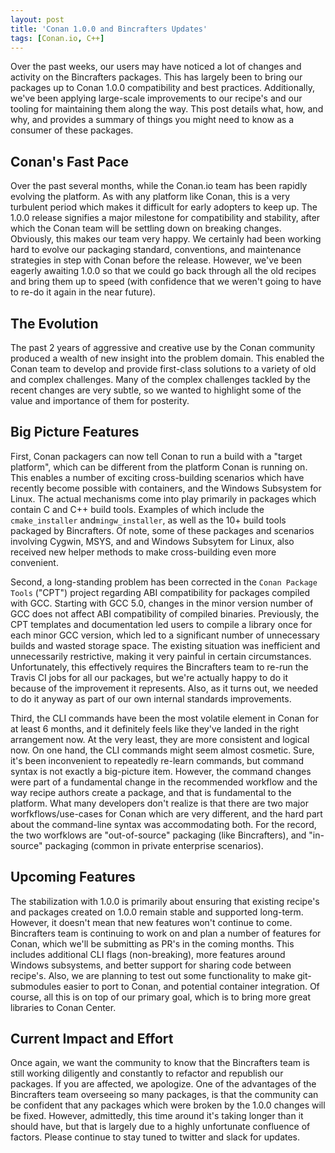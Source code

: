```yaml
---
layout: post
title: 'Conan 1.0.0 and Bincrafters Updates'
tags: [Conan.io, C++]
---
```


Over the past weeks, our users may have noticed a lot of changes and activity on the Bincrafters packages.  This has largely been to bring our packages up to Conan 1.0.0 compatibility and best practices. Additionally, we've been applying large-scale improvements to our recipe's and our tooling for maintaining them along the way.  This post details what, how, and why, and provides a summary of things you might need to know as a consumer of these packages. 

## Conan's Fast Pace
Over the past several months, while the Conan.io team has been rapidly evolving the platform. As with any platform like Conan, this is a very turbulent period which makes it difficult for early adopters to keep up.   The 1.0.0 release signifies a major milestone for compatibility and stability, after which the Conan team will be settling down on breaking changes.  Obviously, this makes our team very happy.  We certainly had been working hard to evolve our packaging standard, conventions, and maintenance strategies in step with Conan before the release.  However, we've been eagerly awaiting 1.0.0 so that we could go back through all the old recipes and bring them up to speed (with confidence that we weren't going to have to re-do it again in the near future).  

## The Evolution
The past 2 years of aggressive and creative use by the Conan community produced a wealth of new insight into the problem domain.  This enabled the Conan team to develop and provide first-class solutions to a variety of old and complex challenges. Many of the complex challenges tackled by the recent changes are very subtle, so we wanted to highlight some of the value and importance of them for posterity. 

## Big Picture Features
First, Conan packagers can now tell Conan to run a build with a "target platform", which can be different from the platform Conan is running on.  This enables a number of exciting cross-building scenarios which have recently become possible with containers, and the Windows Subsystem for Linux. The actual mechanisms come into play primarily in packages which contain C and C++ build tools.  Examples of which include the `cmake_installer` and`mingw_installer`, as well as the 10+ build tools packaged by Bincrafters.  Of note, some of these packages and scenarios involving Cygwin, MSYS, and and Windows Subsytem for Linux, also received new helper methods to make cross-building even more convenient. 

Second, a long-standing problem has been corrected in the `Conan Package Tools` ("CPT") project regarding ABI compatibility for packages compiled with GCC.  Starting with GCC 5.0, changes in the minor version number of GCC does not affect ABI compatibility of compiled binaries.  Previously, the CPT templates and documentation led users to compile a library once for each minor GCC version, which led to a significant number of unnecessary builds and wasted storage space.  The existing situation was inefficient and unnecessarily restrictive, making it very painful in certain circumstances.  Unfortunately, this effectively requires the Bincrafters team to re-run the Travis CI jobs for all our packages, but we're actually happy to do it because of the improvement it represents. Also, as it turns out, we needed to do it anyway as part of our own internal standards improvements. 

Third, the CLI commands have been the most volatile element in Conan for at least 6 months, and it definitely feels like they've landed in the right arrangement now.  At the very least, they are more consistent and logical now. On one hand, the CLI commands might seem almost cosmetic.  Sure, it's been inconvenient to repeatedly re-learn commands, but command syntax is not exactly a big-picture item.  However, the command changes were part of a fundamental change in the recommended workflow and the way recipe authors create a package, and that is fundamental to the platform.  What many developers don't realize is that there are two major worfkflows/use-cases for Conan which are very different, and the hard part about the command-line syntax was accommodating both.  For the record, the two worfklows are "out-of-source" packaging (like Bincrafters), and "in-source" packaging (common in private enterprise scenarios). 

## Upcoming Features
The stabilization with 1.0.0 is primarily about ensuring that existing recipe's and packages created on 1.0.0 remain stable and supported long-term.  However, it doesn't mean that new features won't continue to come.  Bincrafters team is continuing to work on and plan a number of features for Conan, which we'll be submitting as PR's in the coming months.  This includes additional CLI flags (non-breaking), more features around Windows subsystems, and better support for sharing code between recipe's. Also, we are planning to test out some functionality to make git-submodules easier to port to Conan, and potential container integration. Of course, all this is on top of our primary goal, which is to bring more great libraries to Conan Center. 

## Current Impact and Effort
Once again, we want the community to know that the Bincrafters team is still working diligently and constantly to refactor and republish our packages.  If you are affected, we apologize.  One of the advantages of the Bincrafters team overseeing so many packages, is that the community can be confident that any packages which were broken by the 1.0.0 changes will be fixed. However, admittedly, this time around it's taking longer than it should have, but that is largely due to a highly unfortunate confluence of factors. Please continue to stay tuned to twitter and slack for updates. 